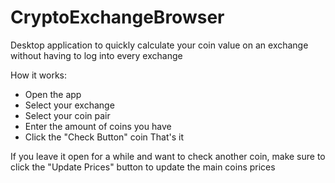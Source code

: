 # CryptoExchangeBrowser
Desktop application to quickly calculate your coin value on an exchange without having to log into every exchange

How it works:
- Open the app
- Select your exchange
- Select your coin pair
- Enter the amount of coins you have
- Click the "Check Button" coin
That's it

If you leave it open for a while and want to check another coin, make sure to click the "Update Prices" button to update the main coins prices
